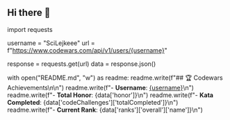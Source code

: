 ## Hi there 👋

import requests

username = "SciLejkeee"
url = f"https://www.codewars.com/api/v1/users/{username}"

response = requests.get(url)
data = response.json()

with open("README.md", "w") as readme:
    readme.write(f"## 🏆 Codewars Achievements\n\n")
    readme.write(f"- **Username**: [{username}](https://www.codewars.com/users/{username})\n")
    readme.write(f"- **Total Honor**: {data['honor']}\n")
    readme.write(f"- **Kata Completed**: {data['codeChallenges']['totalCompleted']}\n")
    readme.write(f"- **Current Rank**: {data['ranks']['overall']['name']}\n")
